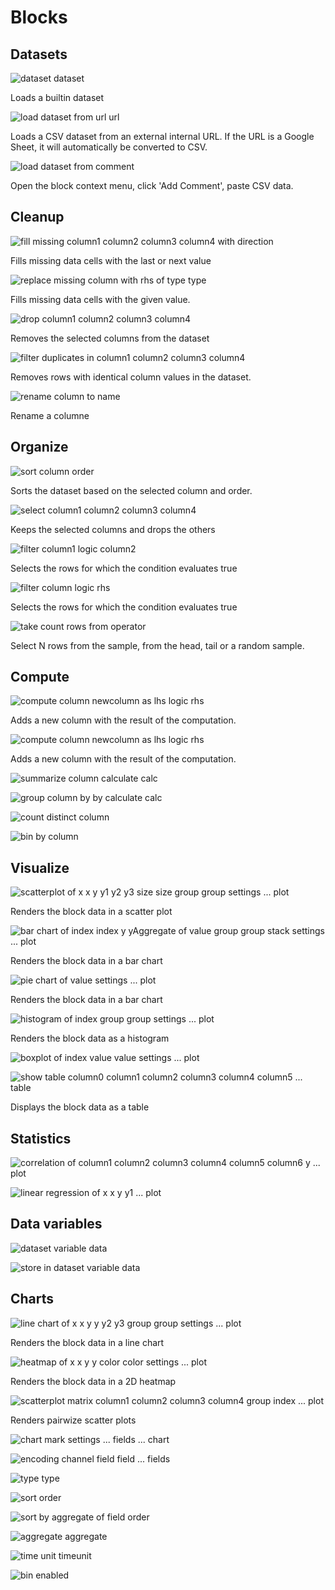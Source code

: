 # Blocks

## Datasets

![dataset dataset ](./data_dataset_builtin.png)

Loads a builtin dataset

![load dataset from url  url](./data_load_url.png)

Loads a CSV dataset from an external internal URL. If the URL is a Google Sheet, it will automatically be converted to CSV.

![load dataset from comment ](./data_load_text.png)

Open the block context menu, click 'Add Comment', paste CSV data.

## Cleanup

![fill missing column1 column2 column3 column4 with direction ](./data_fill_nully.png)

Fills missing data cells with the last or next value

![replace missing column with rhs of type type ](./data_replace_nully.png)

Fills missing data cells with the given value.

![drop column1 column2 column3 column4 ](./data_drop.png)

Removes the selected columns from the dataset

![filter duplicates in column1 column2 column3 column4 ](./data_drop_duplicates.png)

Removes rows with identical column values in the dataset.

![rename column to name ](./data_rename_column_block.png)

Rename a columne

## Organize

![sort column order ](./data_arrange.png)

Sorts the dataset based on the selected column and order.

![select column1 column2 column3 column4 ](./data_select.png)

Keeps the selected columns and drops the others

![filter column1 logic column2 ](./data_filter_columns.png)

Selects the rows for which the condition evaluates true

![filter column logic rhs ](./data_filter_string.png)

Selects the rows for which the condition evaluates true

![take count rows from operator ](./data_slice.png)

Select N rows from the sample, from the head, tail or a random sample.

## Compute

![compute column newcolumn as lhs logic rhs ](./data_mutate_columns.png)

Adds a new column with the result of the computation.

![compute column newcolumn as lhs logic rhs ](./data_mutate_number.png)

Adds a new column with the result of the computation.

![summarize column calculate calc ](./data_summarize.png)


![group column by by calculate calc ](./data_summarize_by_group.png)


![count distinct column ](./data_count.png)


![bin by column ](./data_bin.png)


## Visualize

![scatterplot of x x y y1 y2 y3 size size group group settings ... plot](./chart_scatterplot.png)

Renders the block data in a scatter plot

![bar chart of index index y yAggregate of value group group stack settings ... plot](./chart_bar.png)

Renders the block data in a bar chart

![pie chart of value settings ... plot](./chart_pie.png)

Renders the block data in a bar chart

![histogram of index group group settings ... plot](./chart_histogram.png)

Renders the block data as a histogram

![boxplot of index value value settings ... plot](./chart_box_plot.png)


![show table column0 column1 column2 column3 column4 column5 ... table](./chart_show_table.png)

Displays the block data as a table

## Statistics

![correlation of column1 column2 column3 column4 column5 column6 y  ... plot](./data_correlation.png)


![linear regression of x x y y1  ... plot](./data_linear_regression.png)


## Data variables

![dataset variable data ](./data_dataset_read.png)


![store in dataset variable data ](./data_dataset_write.png)


## Charts

![line chart of x x y y y2 y3 group group settings ... plot](./chart_lineplot.png)

Renders the block data in a line chart

![heatmap of x x y y color color settings ... plot](./chart_heatmap.png)

Renders the block data in a 2D heatmap

![scatterplot matrix column1 column2 column3 column4 group index ... plot](./chart_scatterplot_matrix.png)

Renders pairwize scatter plots

![chart mark settings ... fields ... chart](./vega_layer.png)


![encoding channel field field ... fields](./vega_encoding.png)


![type type](./vega_encoding_type.png)


![sort order](./vega_encoding_sort.png)


![sort by aggregate of field order](./vega_encoding_sort_field.png)


![aggregate aggregate](./vega_encoding_aggregate.png)


![time unit timeunit](./vega_encoding_time_unit.png)


![bin enabled](./vega_encoding_bin.png)

